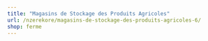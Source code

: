 ```yaml
---
title: "Magasins de Stockage des Produits Agricoles"
url: /nzerekore/magasins-de-stockage-des-produits-agricoles-6/
shop: ferme
---
```

